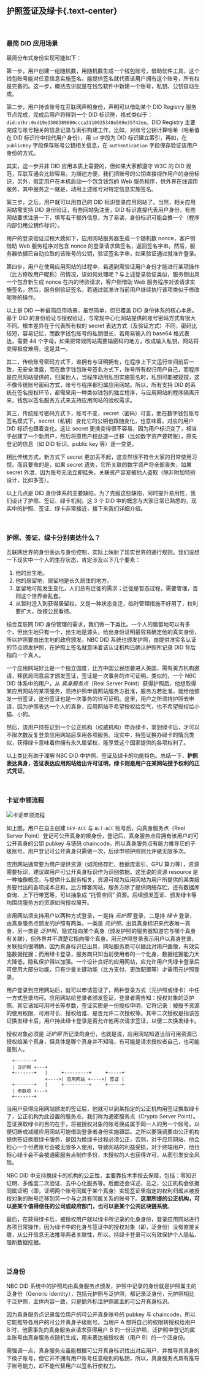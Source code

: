 护照签证及绿卡{.text-center}
-----------

&nbsp;

### 最简 DID 应用场景

最简分布式身份实现可能如下：

第一步，用户创建一组随机数，用随机数生成一个钱包账号，借助软件工具，这个钱包账号能对任意信息实施签名，能提供签名就代表该用户拥有这个账号，所有权是完备的。这一步，概括去讲就是在钱包软件中新建一个账号，私钥、公钥自动生成。

第二步，用户持该账号在互联网声明身份，声明可以借助某个 DID Registry 服务节点完成，完成后用户将得到一个 DID 标识符，格式类似于： `did:ethr:0xd19e3306389600ccca3110925348e509e35742ee`。DID Registry 主要完成与账号相关的信息记录与索引构建工作，比如，对账号公钥计算哈希（哈希值在 DID 标识符中指代用户身份），用 `id` 字段为 DID 标识建立索引，再如，在 `publicKey` 字段保存账号公钥相关信息，在 `authentication` 字段保存验证该用户身份的方式。

其实，这一步并非 DID 应用本质上需要的，但如果大家都遵守 W3C 的 DID 规范，互联互通会比较容易。为描述方便，我们把账号的公钥直接视作用户的身份标识，另外，假定用户在本机启动一个包含钱包的 Web 服务程序，供外界在线调用服务，其中服务之一就是，动用上述账号对特定信息实施签名。

第三步，之后，用户就可以用自己的 DID 标识登录应用网站了。当然，相关应用网站需支持 DID 身份验证，有些网站免注册，DID 标识直接代表用户身份，有些网站要求注册一下，填写若干额外信息，为了易读，身份标识可能会换一个（程序内部仍用公钥作标识）。

用户的登录验证过程大致如下，应用网站服务器生成一个随机数 nonce，客户侧借助 Web 服务程序对包含 nonce 的登录请求做签名，返回签名字串。然后，服务器依据已自动拉取的该账号的公钥，验证签名字串，如果验证通过就准许登录。

第四步，用户在使用应用网站的过程中，若遇到需验证用户身份才能进行某项操作（比方修改用户昵称）的情况，该如何处理呢？与上述登录验证类似，服务侧出具一个包含新生成 nonce 在内的待验请求，客户侧借助 Web 服务程序对该请求实施签名，然后，服务侧验证签名，若通过就准许当前用户继续执行该项类似于修改昵称的操作。

以上是 DID 一种最简应用场景，虽然简单，但已覆盖 DID 身份体系的核心本质。基于 DID 的身份验证与授权验证，与常规中心化网站提供的账号密码方式有很大不同。根本差异在于代表所有权的 secret 表达方式（及验证方式）不同，密码比较短，容易记忆，而数字钱包账号的私钥很长，若用易输入的 base64 格式表达，需要 44 个字母，如果把常规网站需要输密码的地方，改成输入私钥，网站将变得极度难用，这是其一。

其二，传统账号密码方式下，谁拥有与证明拥有，在程序上下文运行空间前后一致，无安全泄露，而在数字钱包账号签名方式下，账号所有权归用户自己，而程序是应用网站提供的，归属他人，当程序动用私钥实施签名时，私钥可能被窥探，这不像传统账号密码方式，账号与程序都归属应用网站。所以，所有支持 DID 的系统在签名授权环节，都需采用一种类似钱包的独立程序，与应用网站的程序隔离开来，钱包以签名服务方式来支持应用网站的验权需求。

其三，传统账号密码方式下，账号不变，secret（密码）可变，而在数字钱包账号签名模式下，secret（私钥）变化它的公钥也跟随变化，也意味着，对应的用户 DID 标识也跟着变化。这让 secret 更换变得很不容易，因为用户标识变了，相当于创建了一个新用户，然后将原用户权益逐一迁移（比如数字资产要转账），原先登记的信息（如 DID 标识、public key 等）逐一变更。

相比传统方式，新方式下 secret 更加丢不起，这显然很不符合大家的日常使用习惯。而且要命的是，如果 secret 遗失，它所关联的数字资产将全部丧失，如果 secret 外泄，因为账号无法立即挂失，关联资产容易被他人盗取（除非附加特别设计，比如多签）。

以上几点是 DID 身份体系的主要缺陷，为了克服这些缺陷，同时提升易用性，我们设计了护照、签证、绿卡机制。这 3 个 DID 中的概念与大家日常已熟悉的，现实中的护照、签证、绿卡非常接近，接下来我们详细介绍。

&nbsp;

### 护照、签证、绿卡分别表达什么？

互联网世界的身份表达与身份控制，实际上映射了现实世界的通行规则。我们设想一下现实中一个人的生存状态，肯定涉及以下几个要素：

1. 他的出生地。
2. 他的居留地，居留地是长久居住的地方。
3. 居留地可能发生变化，人们总有迁徙的需求；迁徙是暂态过程，需要管理，否则这个世界会乱套。
4. 从暂时迁入到获得居留权，又是一种状态变迁，临时管理措施不好用了，权利要扩大，改按公民看待。

结合互联网 DID 身份管理的需求，我们做一下类比。一个人的居留地可以有多个，但出生地只有一个，出生地是源头，给出身份证明最容易确定他的真实身份，所以护照要由出生地的政府颁发。NBC DID 系统也颁发护照，由提供准实名认证的节点颁发护照，在护照上签名就意味着该认证机构已确认护照所记录 DID 背后指向一个真人。

一个应用网站好比是一个独立国度，比方中国公民想要进入美国，需有美方机构邀请，移民局同意后才颁发签证，签证是一次事务的许可证明。类似的，一个 NBC DID 体系中的用户，从 *真身服务点*（Real Server Point）获得护照后，他想取得某应用网站的某项服务，须持护照申请网站服务方批准，服务方若批准，就给他颁发一份签证，这份签证也是一次事务的许可证明。这里，用户之所须持护照去申请，因为护照表达一个人的真身，应用网站不希望授权给空气，也不希望授权给小猫、小狗。

然后，该用户持签证到一个公正机构（权威机构）申办绿卡，拿到绿卡后，才可以不限次数反复登录应用网站后享用各项服务。现实中，持签证换办绿卡的情况类似，获得绿卡意味着你拥有永久居留权，能享受这个国家提供的各项权利了。

以上类比有助于理解 NBC DID 中护照、签证及绿卡的功能特色。总结一下，**护照表达真身，签证表达应用网站给出许可证明，绿卡则是用户在某网站授予权利的正式凭证**。

&nbsp;

### 卡证申领流程

![卡证申领流程](res/workflow.gif)

如上图，用户在自主创建 `DEV-ACC` 与 `ALT-ACC` 账号后，向真身服务点（Real Server Point）登记可公开真身的根身份，登记后，真身服务点将拥有该用户的可公开真身的公钥 pubkey 与链码 chaincode，所以真身服务点有能力推导它的子级账号。用户登记可公开真身只需做一次，后续申领护照则允许做无限多次。

应用网站通常要为用户提供资源（如网络存贮、数据库索引、GPU 算力等），资源需要标识，建议取用户可公开真身标识作为识别依据。这里说的资源 resource 是一种抽像概念，与提供什么服务相关，资源可视为应用网站为用户所提供的某类服务要付出的各项成本总和，比方博客网站，服务方除了提供网络存贮，还有数据库查询、上下行带宽等，可以抽象成 “托管空间” 资源。后续颁发签证、颁发绿卡等均围绕服务方的资源如何授权展开。

应用网站须支持用户以两种方式登录，一是持 *元护照* 登录，二是持 *绿卡* 登录，由真身服务点颁发的护照有两类，一类是 *元护照*，出具真身标识来代表唯一真身，另一类是 *泛护照*，隐式指向某个真身（颁发护照的服务器知道它与哪个真身有关联），但外界并不清楚它指向哪个真身。用元护照登录表示用户以真身登录，关联指向很明确，因为真身标识已出具，网站服务商可以据此对用户画像，有效实施数据挖掘；而用绿卡登录，服务商只知当前使用者的一个化身，数据挖掘能力大大降低，隐私保护得以加强。一个设计良好的应用网站，应允许用户凭绿卡登录后可使用大部分功能，只有少量关键功能（比方支付、更改配置等）才需用元护照登录。

用户登录到应用网站后，就可以申请签证了，两种登录方式（元护照或绿卡）中任一方式登录均可。应用网站给登录者颁发签证，登录者需告知：授权对象的泛护照、其它诸如可用时长等参数，签证实质是一份授权申明，它将记录：被授予资源的使用权限、可用时长、授权给谁、是否允许二次授权等。其中二次授权是指该签证换发绿卡后，用户持此绿卡登录是否允许他再次请求签证，以便二次换发绿卡。

授权对象必须是 *泛护照* 所记录的身份，也就是说，应用网站知道当前可用资源已授权给某个真身，但具体是哪个真身并不知晓，有可能是请求授权者自己，也可能是别人。

```
  +-------+
  | 泛护照 +---+
  +-------+   |     +---------+     +-----+
              +---->| 应用网站 +---->| 签证 |
  +-------+   |     +---------+     +-----+
  | 参数项 +---+
  +-------+
```

当用户获得应用网站颁发的签证后，他就可以到某指定的公正机构用签证换取绿卡了，公正机构为此设置的服务点，我们称为通密服务点（Crypto Server Point）。签证换取绿卡的目的在于，将被授权对象的账号换成属于同一人的另一个账号，以便切断或减缓应用网站可能借助登录者身份实施跟踪。之所以要强调要由公正机构提供签证换取绿卡服务，是因为换绿卡过程必须公正，否则，对于应用网站，他会担心一个付费账号会被无限多人使用，导致网站的利益受损，对于终端用户，他也担心绿卡会不会被通密服务点制作多份，未授权的人也获得许可，从而引发安全风险。

NBC DID 中支持换绿卡的机构的公正性，主要靠技术手段去保障，包括：零知识证明、多维度二次验证、去中心化服务等。后面还会详述，总之，公正机构会依据同属证明（即，证明两个账号同属于某个真身）实现签证里指定的权利归属从被授权对象的账号迁移到另一个与之具有同属关系的账号下。**这里所提的公正机构，可以是某个值得信任的公司或政府部门，也可以是某个公共区块链系统**。

最后，在获得绿卡后，被授权用户就以绿卡所记录的化身身份，登录应用网站进行各项日常操作。因为绿卡中的化身与签证中的授权对象（即，泛身份）没有直接关联，从公开信息无法推导两者关联性，所以，持绿卡登录可以有效保护个人隐私、阻断数据挖掘。

&nbsp;

### 泛身份

NBC DID 系统中的护照均由真身服务点颁发，护照中记录的身份就是护照属主的泛身份（Generic Identity），包括元护照与泛护照，都记录泛身份，元护照相比于泛护照，主体内容一致，只是额外标注护照属主的可公开真身标识。

因为真身服务点记录每位用户的可公开真身账号的 pubkey 与 chaincode，所以它能推导各用户的可公开真身子级账号。当用户 A 想将自己的权限转授权给用户 B 时，他需事先向真身服务点请求获得用户 B 的一份泛护照，泛护照中登记的属主账号由真身服务点随机生成，用来表达被授权者（用户 B）的一个泛身份。

需强调一点，真身服务点虽能根据可公开真身标识找出对应用户，并推导其真身的下级子账号，但它并不拥有用户账号任意级别的私钥，所以，真身服务点具有推导子账号能力，却不能代替用户以签名行使权力。
